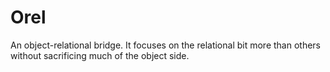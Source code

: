 # Orel

An object-relational bridge. It focuses on the relational bit more than others
without sacrificing much of the object side.

## 